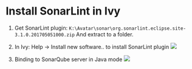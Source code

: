 # Install SonarLint in Ivy

1. Get SonarLint plugin:
    `K:\Avatar\sonar\org.sonarlint.eclipse.site-3.1.0.201705051000.zip`
And extract to a folder.

2. In Ivy: Help -> Install new software.. to install SonarLint plugin
![](https://i.stack.imgur.com/WSlpD.jpg)

3. Binding to SonarQube server in Java mode
![](https://i.stack.imgur.com/9MdDu.png)
